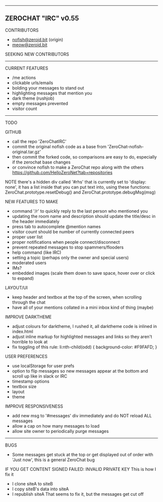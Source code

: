 ---------------------------------------------
ZEROCHAT "IRC" v0.55
---------------------------------------------

CONTRIBUTORS
- nofish@zeroid.bit (origin)
- meow@zeroid.bit

SEEKING NEW CONTRIBUTORS

---------------------------------------------

CURRENT FEATURES
- /me actions
- clickable urls/emails
- bolding your messages to stand out
- highlighting messages that mention you
- dark theme (rushjob)
- empty messages prevented
- visitor count

---------------------------------------------

TODO

GITHUB
- call the repo 'ZeroChatIRC'
- commit the original nofish code as a base from 'ZeroChat-nofish-original.tar.gz'
- then commit the forked code, so comparisons are easy to do, especially if the zerochat base changes
- or convince nofish to make a ZeroChat repo along with the others https://github.com/HelloZeroNet?tab=repositories

NOTE
there's a hidden div called '#rhs' that is currently set to 'display: none',
it has a list inside that you can put text into, using these functions: 
ZeroChat.prototype.resetDebug() and ZeroChat.prototype.debugMsg(msg)

NEW FEATURES TO MAKE
- command '/r' to quickly reply to the last person who mentioned you
- updating the room name and description should update the title/desc in the header immediately
- press tab to autocomplete @mention names
- visitor count should be number of currently connected peers
- proper user list
- proper notifications when people connect/disconnect
- prevent repeated messages to stop spammers/flooders
- help command (like IRC)
- setting a topic (perhaps only the owner and special users)
- moderated users
- IMs?
- embedded images (scale them down to save space, hover over or click to expand)

LAYOUT/UI
- keep header and textbox at the top of the screen, when scrolling through the chat
- have all of your mentions collated in a mini inbox kind of thing (maybe)

IMPROVE DARKTHEME
- adjust colours for darktheme, I rushed it, all darktheme code is inlined in index.html
- adjust inline markup for highlighted messages and links so they aren't horrible to look at
- fix toggling of this rule: li:nth-child(odd) { background-color: #F9FAFD; }

USER PREFERENCES
- use localStorage for user prefs
- option to flip messages so new messages appear at the bottom and scroll up like in slack or IRC
- timestamp options
- textbox size
- layout
- theme

IMPROVE RESPONSIVENESS
- add new msg to '#messages' div immediately and do NOT reload ALL messages
- allow a cap on how many messages to load
- allow site owner to periodically purge messages

---------------------------------------------

BUGS
- Some messages get stuck at the top or get displayed out of order with 'Just now', this is a general ZeroChat bug

IF YOU GET CONTENT SIGNED FAILED: INVALID PRIVATE KEY
This is how I fix it
- I clone siteA to siteB
- I copy siteB's data into siteA
- I republish siteA
That seems to fix it, but the messages get cut off

